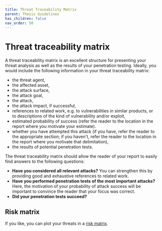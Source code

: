 ```yaml
---
title: Threat Traceability Matrix
parent: Thesis Guidelines
has_children: false
nav_order: 50
---
```


# Threat traceability matrix

A threat traceability matrix is an excellent structure for presenting your threat analysis as well as the results of your penetration testing. 
Ideally, you would include the following information in your threat traceability matrix:

 - the threat agent,
 - the affected asset,
 - the attack surface,
 - the attack goal,
 - the attack,
 - the attack impact, if successful,
 - references to related work, e.g. to vulnerabilities in similar products, or to descriptions of the kind of vulnerability and/or exploit,
 - estimated probability of success (refer the reader to the location in the report where you motivate your estimate).
 - whether you have attempted this attack (if you have, refer the reader to the appropriate section; if you haven't, refer the reader to the location in the report where you motivate that delimitation),
 - the results of potential penetration tests.
 
The threat traceability matrix should allow the reader of your report to easily find answers to the following questions:
 - **Have you considered all relevant attacks?** You can strengthen this by providing good and exhaustive references to related work.
 - **Have you performed penetration tests of the most important attacks?** Here, the motivation of your probability of attack success will be important to convince the reader that your focus was correct.
 - **Did your penetration tests succeed?** 

## Risk matrix
If you like, you can plot your threats in a [risk matrix](https://en.wikipedia.org/wiki/Risk_matrix).
